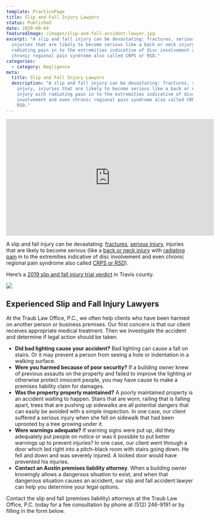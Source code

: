 ```yaml
---
template: PracticePage
title: Slip and Fall Injury Lawyers
status: Published
date: 2020-09-04
featuredImage: /images/slip-and-fall-accident-lawyer.jpg
excerpt: "A slip and fall injury can be devastating: fractures, serious injury,
  injuries that are likely to become serious like a back or neck injury with
  radiating pain in to the extremities indicative of disc involvement and even
  chronic regional pain syndrome also called CRPS or RSD."
categories:
  - category: Negligence
meta:
  title: Slip and Fall Injury Lawyers
  description: "A slip and fall injury can be devastating: fractures, serious
    injury, injuries that are likely to become serious like a back or neck
    injury with radiating pain in to the extremities indicative of disc
    involvement and even chronic regional pain syndrome also called CRPS or
    RSD."
---
```

<iframe width="560" height="315" src="https://www.youtube.com/embed/yjXIi53L3E0" frameborder="0" allow="accelerometer; autoplay; encrypted-media; gyroscope; picture-in-picture" allowfullscreen></iframe>

<!--StartFragment-->

A slip and fall injury can be devastating: [fractures](/practice-areas/austin-broken-bone-injury-attorneys/), [serious injury](/practice-areas/serious-personal-injury/), injuries that are likely to become serious (like a [back or neck injury](/practice-areas/austin-back-injury-lawyers/) with [radiating pain](/radiating-pain/) in to the extremities indicative of disc involvement and even chronic regional pain syndrome also called [CRPS or RSD](/practice-areas/crps-attorney/)).

Here’s a [2019 slip and fall injury trial verdict](/case-results/trial-report-200k-verdict/) in Travis county.

<!--EndFragment-->

![](/images/stairs-slip.jpg)

<!--StartFragment-->

## Experienced Slip and Fall Injury Lawyers

At the Traub Law Office, P.C., we often help clients who have been harmed on another person or business premises. Our first concern is that our client receives appropriate medical treatment. Then we investigate the accident and determine if legal action should be taken.

* **Did bad lighting cause your accident?** Bad lighting can cause a fall on stairs. Or it may prevent a person from seeing a hole or indentation in a walking surface.
* **Were you harmed because of poor security?** If a building owner knew of previous assaults on the property and failed to improve the lighting or otherwise protect innocent people, you may have cause to make a premises liability claim for damages.
* **Was the property properly maintained?** A poorly maintained property is an accident waiting to happen. Stairs that are worn, railing that is falling apart, trees that are pushing up sidewalks are all potential dangers that can easily be avoided with a simple inspection. In one case, our client suffered a serious injury when she fell on sidewalk that had been uprooted by a tree growing under it.
* **Were warnings adequate?** If warning signs were put up, did they adequately put people on notice or was it possible to put better warnings up to prevent injuries? In one case, our client went through a door which led right into a pitch-black room with stairs going down. He fell and down and was severely injured. A locked door would have prevented his injuries.
* **Contact an Austin premises liability attorney**. When a building owner knowingly allows a dangerous situation to exist, and when that dangerous situation causes an accident, our slip and fall accident lawyer can help you determine your legal options.

Contact the slip and fall (premises liability) attorneys at the Traub Law Office, P.C. today for a fee consultation by phone at (512) 246-9191 or by filling in the form below.

<!--EndFragment-->